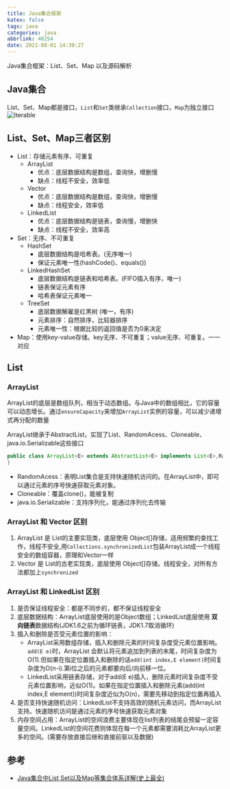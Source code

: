 ```yaml
---
title: Java集合框架
katex: false
tags: java
categories: java
abbrlink: 40254
date: 2021-08-01 14:39:27
---
```


Java集合框架：List、Set、Map 以及源码解析
<!-- more -->

## Java集合
List、Set、Map都是接口，`List`和`Set`类继承`Collection`接口，`Map`为独立接口
![Iterable](http://whh.plus:7007/images/2021/08/01/java-collection-hierarchy.png)

## List、Set、Map三者区别
- List：存储元素有序、可重复
  - ArrayList
    - 优点：底层数据结构是数组，查询快，增删慢
    - 缺点：线程不安全，效率低
  - Vector
    - 优点：底层数据结构是数组，查询快，增删慢
    - 缺点：线程安全，效率低
  - LinkedList
    - 优点：底层数据结构是链表，查询慢，增删快
    - 缺点：线程不安全，效率高 
- Set：无序、不可重复
  - HashSet
    - 底层数据结构是哈希表。(无序唯一)
    - 保证元素唯一性(hashCode()、equals())
  - LinkedHashSet
    - 底层数据结构是链表和哈希表。(FIFO插入有序，唯一)
    - 链表保证元素有序
    - 哈希表保证元素唯一 
  - TreeSet
    - 底层数据解雇是红黑树 (唯一，有序)
    - 元素排序：自然排序，比较器排序
    - 元素唯一性：根据比较的返回值是否为0来决定 
- Map：使用key-value存储。key无序、不可重复；value无序、可重复。一一对应

## List

### ArrayList
ArrayList的底层是数组队列，相当于动态数组。与Java中的数组相比，它的容量可以动态增长。通过`ensureCapacity`来增加`ArrayList`实例的容量，可以减少递增式再分配的数量

ArrayList继承于AbstractList，实现了List、RandomAcess、Cloneable、java.io.Serializable这些接口
```java
public class ArrayList<E> extends AbstractList<E> implements List<E>,RandomAcess,Cloneable,java.io.Serializable{
}
```

- RandomAcess：表明List集合是支持快速随机访问的。在ArrayList中，即可以通过元素的序号快速获取元素对象。
- Cloneable：覆盖clone()，能被复制
- java.io.Serializable：支持序列化，能通过序列化去传输

### ArrayList 和 Vector 区别
1. ArrayList 是 List的主要实现类，底层使用 Object[]存储，适用频繁的查找工作，线程不安全,用`Collections.synchronizedList`包装ArrayList成一个线程安全的数组容器，原理和Vector一样
2. Vector 是 List的古老实现类，底层使用 Object[]存储。线程安全，对所有方法都加上`synchronized`
### ArrayList 和 LinkedList 区别 
1. 是否保证线程安全：都是不同步的，都不保证线程安全
2. 底层数据结构：ArrayList底层使用的是Object数组；LinkedList底层使用 **双向链表**数据结构(JDK1.6之前为循环链表，JDK1.7取消循环)
3. 插入和删除是否受元素位置的影响：
   - ArrayList采用数组存储，插入和删除元素的时间复杂度受元素位置影响。`add(E e)`时，ArrayList 会默认将元素追加到列表的末尾，时间复杂度为O(1).但如果在指定位置插入和删除的话`add(int index,E element)`时间复杂度为O(n-i).第i位之后的元素都要向后/向前移一位。
   - LinkedList采用链表存储，对于add(E e)插入，删除元素时间复杂度不受元素位置影响，近似O(1)。如果在指定位置插入和删除元素(add(int index,E element))时间复杂度近似为O(n)，需要先移动到指定位置再插入
4. 是否支持快速随机访问：LinkedList不支持高效的随机元素访问，而ArrayList支持。快速随机访问是通过元素的序号快速获取元素对象
5. 内存空间占用：ArrayList的空间浪费主要体现在list列表的结尾会预留一定容量空间。LinkedList的空间花费则体现在每一个元素都需要消耗比ArrayList更多的空间。(需要存放直接后继和直接前驱以及数据)



## 参考
- [Java集合中List,Set以及Map等集合体系详解(史上最全)](https://blog.csdn.net/zhangqunshuai/article/details/80660974)